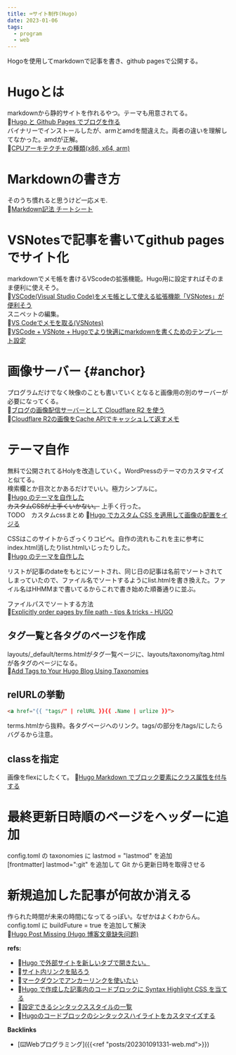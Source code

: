 ```yaml
---
title: ⌨️サイト制作(Hugo)
date: 2023-01-06
tags:
  - program
  - web
---
```


Hogoを使用してmarkdownで記事を書き、github pagesで公開する。

# Hugoとは
markdownから静的サイトを作れるやつ。テーマも用意されてる。  
📝[Hugo と Github Pages でブログを作る](https://sat8bit.github.io/posts/hugo-with-github-pages/)  
バイナリーでインストールしたが、armとamdを間違えた。両者の違いを理解してなかった。amdが正解。  
📝[CPUアーキテクチャの種類(x86, x64, arm)](https://www.wakuwakubank.com/posts/809-it-cpu-x86-x64-arm/)  

# Markdownの書き方
そのうち慣れると思うけど一応メモ.  
📝[Markdown記法 チートシート](https://qiita.com/Qiita/items/c686397e4a0f4f11683d)  

# VSNotesで記事を書いてgithub pagesでサイト化
markdownでメモ帳を書けるVScodeの拡張機能。Hugo用に設定すればそのまま便利に使えそう。  
📝[VSCode(Visual Studio Code)をメモ帳として使える拡張機能「VSNotes」が便利そう](https://www.karelie.net/vscode-notes/)  
スニペットの編集。  
📝[VS Codeでメモを取る(VSNotes)](https://joytas.net/programming/vscode/vs-code%E3%81%A7%E3%83%A1%E3%83%A2%E3%82%92%E5%8F%96%E3%82%8Bvsnotes)  
📝[VSCode + VSNote + Hugoでより快適にmarkdownを書くためのテンプレート設定](https://zenn.dev/y_megane/articles/better-markdown-writing-vscode-vsnote)  

# 画像サーバー {#anchor}
プログラムだけでなく映像のことも書いていくとなると画像用の別のサーバーが必要になってくる。  
📝[ブログの画像配信サーバーとして Cloudflare R2 を使う](https://takagi.blog/using-cloudflare-r2-as-a-blog-image-hosting/)  
📝[Cloudflare R2の画像をCache APIでキャッシュして返すメモ](https://zenn.dev/syumai/scraps/d3468205fee0f0)

# テーマ自作
無料で公開されてるHolyを改造していく。WordPressのテーマのカスタマイズと似てる。  
検索欄とか目次とかあるだけでいい。極力シンプルに。  
📝[Hugo のテーマを自作した](https://m1yam0t0.com/posts/2022/09/renew-hugo-theme/)  
~~カスタムCSSが上手くいかない。~~ 上手く行った。  
TODO　カスタムcssまとめ
📝[Hugo でカスタム CSS を適用して画像の配置をイジる](https://mikan.github.io/2017/11/03/centering-figures-in-hugo/)  

CSSはこのサイトからざっくりコピペ。自作の流れもこれを主に参考にindex.html消したりlist.htmlいじったりした。  
📝[Hugo のテーマを自作した](https://m1yam0t0.com/posts/2022/09/renew-hugo-theme/)  

リストが記事のdateをもとにソートされ、同じ日の記事は名前でソートされてしまっていたので、ファイル名でソートするようにlist.htmlを書き換えた。ファイル名はHHMMまで書いてるからこれで書き始めた順番通りに並ぶ。  
  
ファイルパスでソートする方法  
📝[Explicitly order pages by file path - tips & tricks - HUGO](https://discourse.gohugo.io/t/explicitly-order-pages-by-file-path/18977/1)  

## タグ一覧と各タグのページを作成  
layouts/_default/terms.htmlがタグ一覧ページに、layouts/taxonomy/tag.htmlが各タグのページになる。  
📝[Add Tags to Your Hugo Blog Using Taxonomies](https://www.jakewiesler.com/blog/hugo-taxonomies)  

## relURLの挙動
```html
<a href="{{ "tags/" | relURL }}{{ .Name | urlize }}">
```
terms.htmlから抜粋。各タグページへのリンク。tags/の部分を/tags/にしたらバグるから注意。  

## classを指定
画像をflexにしたくて。
📝[Hugo Markdown でブロック要素にクラス属性を付与する](https://text.baldanders.info/remark/2021/03/add-attribute-in-hugo-markdown/)

# 最終更新日時順のページをヘッダーに追加
config.toml の taxonomies に lastmod = "lastmod" を追加  
[frontmatter] lastmod=":git" を追加して Git から更新日時を取得させる  

# 新規追加した記事が何故か消える
作られた時間が未来の時間になってるっぽい。なぜかはよくわからん。
config.toml に buildFuture = true を追加して解決  
📝[Hugo Post Missing (Hugo 博客文章缺失问题)](https://jdhao.github.io/2020/01/11/hugo_post_missing/)


**refs:** 
- 📝[Hugo で外部サイトを新しいタブで開きたい。](https://k-kaz-git.github.io/post/hugo-alink/)  
- 📝[サイト内リンクを貼ろう](https://hugo.nakaken88.com/use/internal-link/)  
- 📝[マークダウンでアンカーリンクを使いたい](https://www.mitsumatado.com/zen/markdown2/)  
- 📝[Hugo で作成した記事内のコードブロックに Syntax Highlight CSS を当てる](https://michimani.net/post/development-hugo-syntax-highlight/)
- 📝[設定できるシンタックススタイルの一覧](https://xyproto.github.io/splash/docs/all.html)  
- 📝[Hugoのコードブロックのシンタックスハイライトをカスタマイズする](https://frog-song.hatenablog.com/entry/2022/06/04/022547)  

**Backlinks**
- [⌨️Webプログラミング]({{<ref "posts/202301091331-web.md">}})